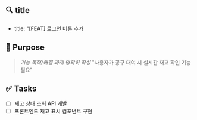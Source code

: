 
## 🔍 title
- title: "[FEAT] 로그인 버튼 추가

## 🎯 Purpose
> *기능 목적/해결 과제 명확히 작성*
"사용자가 공구 대여 시 실시간 재고 확인 기능 필요"

## ✅ Tasks
- [ ] 재고 상태 조회 API 개발
- [ ] 프론트엔드 재고 표시 컴포넌트 구현

